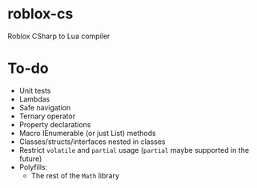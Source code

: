 # roblox-cs

Roblox CSharp to Lua compiler

# To-do
- Unit tests
- Lambdas
- Safe navigation
- Ternary operator
- Property declarations
- Macro IEnumerable<T> (or just List<T>) methods
- Classes/structs/interfaces nested in classes
- Restrict `volatile` and `partial` usage (`partial` maybe supported in the future)
- Polyfills:
	- The rest of the `Math` library
